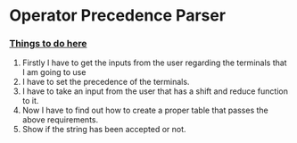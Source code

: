 # Operator Precedence Parser
### <u>Things to do here</u>

1. Firstly I have to get the inputs from the user regarding the terminals that I am going to use
2. I have to set the precedence of the terminals.
3. I have to take an input from the user that has a shift and reduce function to it.
4. Now I have to find out how to create a proper table that passes the above requirements.
5. Show if the string has been accepted or not.


